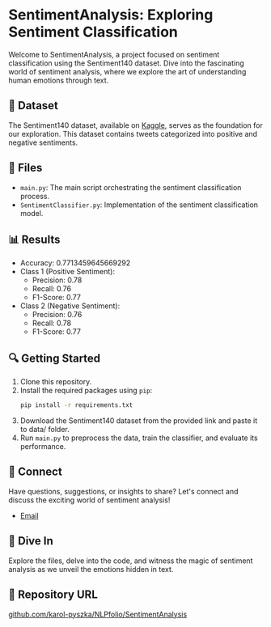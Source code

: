 # SentimentAnalysis: Exploring Sentiment Classification

Welcome to SentimentAnalysis, a project focused on sentiment classification using the Sentiment140 dataset. Dive into the fascinating world of sentiment analysis, where we explore the art of understanding human emotions through text.

## 📂 Dataset
The Sentiment140 dataset, available on [Kaggle](https://www.kaggle.com/datasets/kazanova/sentiment140), serves as the foundation for our exploration. This dataset contains tweets categorized into positive and negative sentiments.

## 📝 Files
- `main.py`: The main script orchestrating the sentiment classification process.
- `SentimentClassifier.py`: Implementation of the sentiment classification model.

## 📊 Results
- Accuracy: 0.7713459645669292
- Class 1 (Positive Sentiment):
  - Precision: 0.78
  - Recall: 0.76
  - F1-Score: 0.77
- Class 2 (Negative Sentiment):
  - Precision: 0.76
  - Recall: 0.78
  - F1-Score: 0.77

## 🔍 Getting Started
1. Clone this repository.
2. Install the required packages using `pip`:
   ```bash
   pip install -r requirements.txt
4. Download the Sentiment140 dataset from the provided link and paste it to data/ folder.
5. Run `main.py` to preprocess the data, train the classifier, and evaluate its performance.

## 🌟 Connect
Have questions, suggestions, or insights to share? Let's connect and discuss the exciting world of sentiment analysis!
- [Email](karolbyd1@gmail.com)

## 🚀 Dive In
Explore the files, delve into the code, and witness the magic of sentiment analysis as we unveil the emotions hidden in text.

## 🔗 Repository URL
[github.com/karol-pyszka/NLPfolio/SentimentAnalysis](github.com/karol-pyszka/NLPfolio/SentimentAnalysis)
